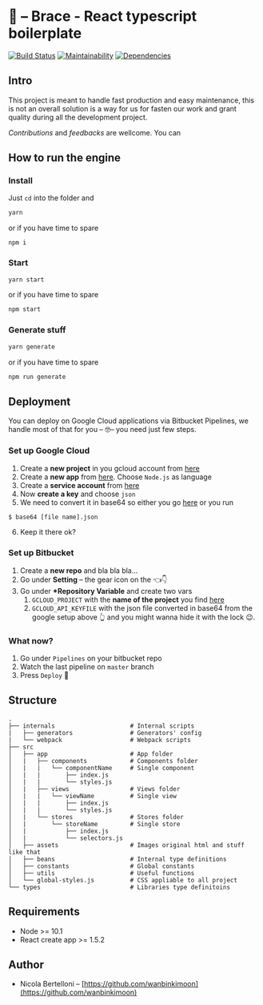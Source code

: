 # 🌋 – Brace - React typescript boilerplate

[![Build Status](https://travis-ci.org/fifthbeat/react-typescript-boilerplate.svg?branch=master)](https://travis-ci.org/fifthbeat/react-typescript-boilerplate)
[![Maintainability](https://api.codeclimate.com/v1/badges/31a6d0abf11533eae4ca/maintainability)](https://codeclimate.com/github/fifthbeat/react-typescript-boilerplate/maintainability)
[![Dependencies](https://david-dm.org/fifthbeat/react-typescript-boilerplate.svg)](https://david-dm.org/fifthbeat/react-typescript-boilerplate)

## Intro

This project is meant to handle fast production and easy maintenance, this is not an overall solution is a way for us for fasten our work and grant quality during all the development project.

_Contributions_ and _feedbacks_ are wellcome. You can

## How to run the engine

### Install

Just `cd` into the folder and

```bash
yarn
```

or if you have time to spare

```bas
npm i
```

### Start

```bash
yarn start
```

or if you have time to spare

```bash
npm start
```

### Generate stuff

```bash
yarn generate
```

or if you have time to spare

```bash
npm run generate
```

## Deployment

You can deploy on Google Cloud applications via Bitbucket Pipelines, we handle most of that for you – 🤓– you need just few steps.

### Set up Google Cloud

1. Create a **new project** in you gcloud account from [here](https://console.cloud.google.com/projectcreate)
2. Create a **new app** from [here](https://console.cloud.google.com/appengine/start). Choose `Node.js` as language
3. Create a **service account** from [here](https://console.cloud.google.com/iam-admin/serviceaccounts/create)
4. Now **create a key** and choose `json`
5. We need to convert it in base64 so either you go [here](https://www.browserling.com/tools/json-to-base64) or you run

```bash
$ base64 [file name].json
```

6. Keep it there ok?

### Set up Bitbucket

1.  Create a **new repo** and bla bla bla...
2.  Go under **Setting** – the gear icon on the 👈👇
3.  Go under **\*Repository Variable** and create two vars
    1. `GCLOUD_PROJECT` with the **name of the project** you find [here](https://console.cloud.google.com/home/dashboard)
    2. `GCLOUD_API_KEYFILE` with the json file converted in base64 from the google setup above 👆 and you might wanna hide it with the lock 😉.

### What now?

1. Go under `Pipelines` on your bitbucket repo
2. Watch the last pipeline on `master` branch
3. Press `Deploy` 🚀

## Structure

```text
.
├── internals                     # Internal scripts
|   ├── generators                # Generators' config
|   └── webpack                   # Webpack scripts
├── src
│   ├── app                       # App folder
│   |   ├── components            # Components folder
│   |   |   └── componentName     # Single component
│   |   |       ├── index.js
│   |   |       └── styles.js
│   |   ├── views                 # Views folder
│   |   |   └── viewName          # Single view
│   |   |       ├── index.js
│   |   |       └── styles.js
│   |   └── stores                # Stores folder
│   |       └── storeName         # Single store
│   |           ├── index.js
│   |           └── selectors.js
│   ├── assets                    # Images original html and stuff like that
│   ├── beans                     # Internal type definitions
│   ├── constants                 # Global constants
│   ├── utils                     # Useful functions
│   └── global-styles.js          # CSS appliable to all project
└── types                         # Libraries type definitoins
```

## Requirements

- Node >= 10.1
- React create app >= 1.5.2

## Author

- Nicola Bertelloni – [https://github.com/wanbinkimoon](https://github.com/wanbinkimoon)
